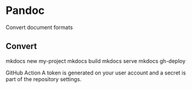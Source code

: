 # Pandoc

Convert document formats


## Convert
 
mkdocs new my-project
mkdocs build
mkdocs serve
mkdocs gh-deploy

GitHub Action 
A token is generated on your user account and a secret is part of the repository settings.